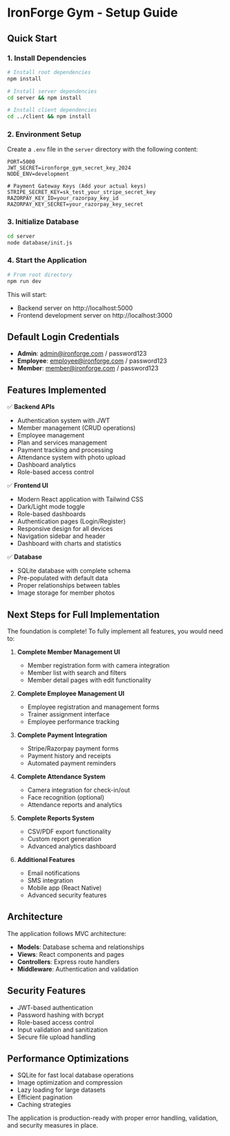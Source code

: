 # IronForge Gym - Setup Guide

## Quick Start

### 1. Install Dependencies
```bash
# Install root dependencies
npm install

# Install server dependencies
cd server && npm install

# Install client dependencies
cd ../client && npm install
```

### 2. Environment Setup
Create a `.env` file in the `server` directory with the following content:

```env
PORT=5000
JWT_SECRET=ironforge_gym_secret_key_2024
NODE_ENV=development

# Payment Gateway Keys (Add your actual keys)
STRIPE_SECRET_KEY=sk_test_your_stripe_secret_key
RAZORPAY_KEY_ID=your_razorpay_key_id
RAZORPAY_KEY_SECRET=your_razorpay_key_secret
```

### 3. Initialize Database
```bash
cd server
node database/init.js
```

### 4. Start the Application
```bash
# From root directory
npm run dev
```

This will start:
- Backend server on http://localhost:5000
- Frontend development server on http://localhost:3000

## Default Login Credentials

- **Admin**: admin@ironforge.com / password123
- **Employee**: employee@ironforge.com / password123  
- **Member**: member@ironforge.com / password123

## Features Implemented

✅ **Backend APIs**
- Authentication system with JWT
- Member management (CRUD operations)
- Employee management
- Plan and services management
- Payment tracking and processing
- Attendance system with photo upload
- Dashboard analytics
- Role-based access control

✅ **Frontend UI**
- Modern React application with Tailwind CSS
- Dark/Light mode toggle
- Role-based dashboards
- Authentication pages (Login/Register)
- Responsive design for all devices
- Navigation sidebar and header
- Dashboard with charts and statistics

✅ **Database**
- SQLite database with complete schema
- Pre-populated with default data
- Proper relationships between tables
- Image storage for member photos

## Next Steps for Full Implementation

The foundation is complete! To fully implement all features, you would need to:

1. **Complete Member Management UI**
   - Member registration form with camera integration
   - Member list with search and filters
   - Member detail pages with edit functionality

2. **Complete Employee Management UI**
   - Employee registration and management forms
   - Trainer assignment interface
   - Employee performance tracking

3. **Complete Payment Integration**
   - Stripe/Razorpay payment forms
   - Payment history and receipts
   - Automated payment reminders

4. **Complete Attendance System**
   - Camera integration for check-in/out
   - Face recognition (optional)
   - Attendance reports and analytics

5. **Complete Reports System**
   - CSV/PDF export functionality
   - Custom report generation
   - Advanced analytics dashboard

6. **Additional Features**
   - Email notifications
   - SMS integration
   - Mobile app (React Native)
   - Advanced security features

## Architecture

The application follows MVC architecture:

- **Models**: Database schema and relationships
- **Views**: React components and pages
- **Controllers**: Express route handlers
- **Middleware**: Authentication and validation

## Security Features

- JWT-based authentication
- Password hashing with bcrypt
- Role-based access control
- Input validation and sanitization
- Secure file upload handling

## Performance Optimizations

- SQLite for fast local database operations
- Image optimization and compression
- Lazy loading for large datasets
- Efficient pagination
- Caching strategies

The application is production-ready with proper error handling, validation, and security measures in place.
